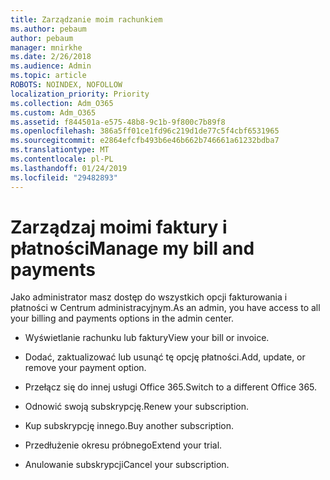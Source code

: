```yaml
---
title: Zarządzanie moim rachunkiem
ms.author: pebaum
author: pebaum
manager: mnirkhe
ms.date: 2/26/2018
ms.audience: Admin
ms.topic: article
ROBOTS: NOINDEX, NOFOLLOW
localization_priority: Priority
ms.collection: Adm_O365
ms.custom: Adm_O365
ms.assetid: f844501a-e575-48b8-9c1b-9f800c7b89f8
ms.openlocfilehash: 386a5ff01ce1fd96c219d1de77c5f4cbf6531965
ms.sourcegitcommit: e2864efcfb493b6e46b662b746661a61232bdba7
ms.translationtype: MT
ms.contentlocale: pl-PL
ms.lasthandoff: 01/24/2019
ms.locfileid: "29482893"
---
```

# <a name="manage-my-bill-and-payments"></a><span data-ttu-id="d6c28-102">Zarządzaj moimi faktury i płatności</span><span class="sxs-lookup"><span data-stu-id="d6c28-102">Manage my bill and payments</span></span>

<span data-ttu-id="d6c28-103">Jako administrator masz dostęp do wszystkich opcji fakturowania i płatności w Centrum administracyjnym.</span><span class="sxs-lookup"><span data-stu-id="d6c28-103">As an admin, you have access to all your billing and payments options in the admin center.</span></span>
  
- <span data-ttu-id="d6c28-104">Wyświetlanie rachunku lub faktury</span><span class="sxs-lookup"><span data-stu-id="d6c28-104">View your bill or invoice.</span></span>
    
- <span data-ttu-id="d6c28-105">Dodać, zaktualizować lub usunąć tę opcję płatności.</span><span class="sxs-lookup"><span data-stu-id="d6c28-105">Add, update, or remove your payment option.</span></span>
    
- <span data-ttu-id="d6c28-106">Przełącz się do innej usługi Office 365.</span><span class="sxs-lookup"><span data-stu-id="d6c28-106">Switch to a different Office 365.</span></span>
    
- <span data-ttu-id="d6c28-107">Odnowić swoją subskrypcję.</span><span class="sxs-lookup"><span data-stu-id="d6c28-107">Renew your subscription.</span></span>
    
- <span data-ttu-id="d6c28-108">Kup subskrypcję innego.</span><span class="sxs-lookup"><span data-stu-id="d6c28-108">Buy another subscription.</span></span>
    
- <span data-ttu-id="d6c28-109">Przedłużenie okresu próbnego</span><span class="sxs-lookup"><span data-stu-id="d6c28-109">Extend your trial.</span></span>
    
- <span data-ttu-id="d6c28-110">Anulowanie subskrypcji</span><span class="sxs-lookup"><span data-stu-id="d6c28-110">Cancel your subscription.</span></span>
    

